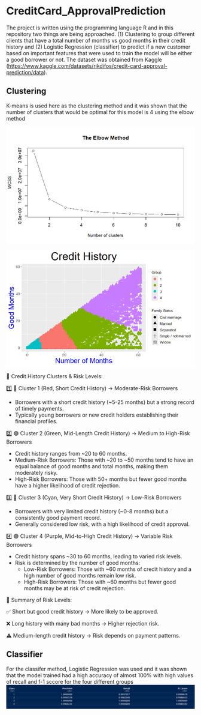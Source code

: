 # CreditCard_ApprovalPrediction
The project is written using the programming language R and in this repository two things are being approached. (1) Clustering to group different clients that have a total number of months vs good months in their credit history and (2) Logistic Regression (classifier) to predict if a new customer based on important features that were used to train the model will be either a good borrower or not. The dataset was obtained from Kaggle (https://www.kaggle.com/datasets/rikdifos/credit-card-approval-prediction/data).

## Clustering ##
K-means is used here as the clustering method and it was shown that the number of clusters that would be optimal for this model is 4 using the elbow method

![](wcss.png)


![](credit_history_group.png)

📌 Credit History Clusters & Risk Levels:

1️⃣ 🔴 Cluster 1 (Red, Short Credit History) → Moderate-Risk Borrowers
- Borrowers with a short credit history (~5-25 months) but a strong record of timely payments.
- Typically young borrowers or new credit holders establishing their financial profiles.
  
2️⃣ 🟢 Cluster 2 (Green, Mid-Length Credit History) → Medium to High-Risk Borrowers
- Credit history ranges from ~20 to 60 months.
- Medium-Risk Borrowers: Those with ~20 to ~50 months tend to have an equal balance of good months and total months, making them moderately risky.
- High-Risk Borrowers: Those with 50+ months but fewer good months have a higher likelihood of credit rejection.
  
3️⃣ 🔵 Cluster 3 (Cyan, Very Short Credit History) → Low-Risk Borrowers
- Borrowers with very limited credit history (~0-8 months) but a consistently good payment record.
- Generally considered low risk, with a high likelihood of credit approval.
  
4️⃣ 🟣 Cluster 4 (Purple, Mid-to-High Credit History) → Variable Risk Borrowers
- Credit history spans ~30 to 60 months, leading to varied risk levels.
- Risk is determined by the number of good months:
  - Low-Risk Borrowers: Those with ~60 months of credit history and a high number of good months remain low risk.
  - High-Risk Borrowers: Those with ~60 months but fewer good months may be at risk of credit rejection.

🚀 Summary of Risk Levels:

✅ Short but good credit history → More likely to be approved.

❌ Long history with many bad months → Higher rejection risk.

⚠️ Medium-length credit history → Risk depends on payment patterns.

## Classifier ##
For the classifer method, Logistic Regression was used and it was shown that the model trained had a high accuracy of almost 100% with high values of recall and f-1 sccore for the four different groups
![](important_values.png)



